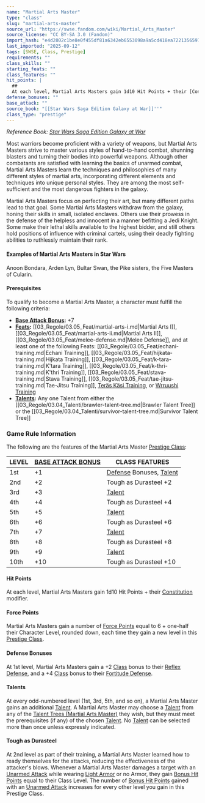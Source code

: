 ```yaml
---
name: "Martial Arts Master"
type: "class"
slug: "martial-arts-master"
source_url: "https://swse.fandom.com/wiki/Martial_Arts_Master"
source_license: "CC BY-SA 3.0 (Fandom)"
import_hash: "e4d2802c1be8e0f455df81a6342eb6553098a9a5cd418ea7221356597af4b53a"
last_imported: "2025-09-12"
tags: [SWSE, Class, Prestige]
requirements: ""
class_skills: ""
starting_feats: ""
class_features: ""
hit_points: |
  ## 
  At each level, Martial Arts Masters gain 1d10 Hit Points + their [Constitution](https://swse.fandom.com/wiki/Constitution) modifier.
defense_bonuses: ""
base_attack: ""
source_book: "[[Star Wars Saga Edition Galaxy at War]]''"
class_type: "prestige"
---
```

*Reference Book: [Star Wars Saga Edition Galaxy at War](https://swse.fandom.com/wiki/Star_Wars_Saga_Edition_Galaxy_at_War)*

Most warriors become proficient with a variety of weapons, but Martial Arts Masters strive to master various styles of hand-to-hand combat, shunning blasters and turning their bodies into powerful weapons. Although other combatants are satisfied with learning the basics of unarmed combat, Martial Arts Masters learn the techniques and philosophies of many different styles of martial arts, incorporating different elements and techniques into unique personal styles. They are among the most self-sufficient and the most dangerous fighters in the galaxy.

Martial Arts Masters focus on perfecting their art, but many different paths lead to that goal. Some Martial Arts Masters withdraw from the galaxy, honing their skills in small, isolated enclaves. Others use their prowess in the defense of the helpless and innocent in a manner befitting a Jedi Knight. Some make their lethal skills available to the highest bidder, and still others hold positions of influence with criminal cartels, using their deadly fighting abilities to ruthlessly maintain their rank.

#### **Examples of Martial Arts Masters in Star Wars**
Anoon Bondara, Arden Lyn, Bultar Swan, the Pike sisters, the Five Masters of Cularin.
#### **Prerequisites**
To qualify to become a Martial Arts Master, a character must fulfill the following criteria:
- **[Base Attack Bonus](https://swse.fandom.com/wiki/Base_Attack_Bonus):** +7
- **[Feats](https://swse.fandom.com/wiki/Feats):** [[03_Regole/03.05_Feat/martial-arts-i.md|Martial Arts I]], [[03_Regole/03.05_Feat/martial-arts-ii.md|Martial Arts II]], [[03_Regole/03.05_Feat/melee-defense.md|Melee Defense]], and at least one of the following Feats: [[03_Regole/03.05_Feat/echani-training.md|Echani Training]], [[03_Regole/03.05_Feat/hijkata-training.md|Hijkata Training]], [[03_Regole/03.05_Feat/k-tara-training.md|K'tara Training]], [[03_Regole/03.05_Feat/k-thri-training.md|K'thri Training]], [[03_Regole/03.05_Feat/stava-training.md|Stava Training]], [[03_Regole/03.05_Feat/tae-jitsu-training.md|Tae-Jitsu Training]], [Teräs Käsi Training](https://swse.fandom.com/wiki/Teräs_Käsi_Training), or [Wrruushi Training](https://swse.fandom.com/wiki/Wrruushi_Training)
- **[Talents](https://swse.fandom.com/wiki/Talents):** Any one Talent from either the [[03_Regole/03.04_Talenti/brawler-talent-tree.md|Brawler Talent Tree]] or the [[03_Regole/03.04_Talenti/survivor-talent-tree.md|Survivor Talent Tree]]
### Game Rule Information
The following are the features of the Martial Arts Master [Prestige Class](https://swse.fandom.com/wiki/Prestige_Classes):

| LEVEL | [BASE ATTACK BONUS](https://swse.fandom.com/wiki/BASE_ATTACK_BONUS) | CLASS FEATURES |
| --- | --- | --- |
| 1st | <nowiki>+1</nowiki> | [Defense](https://swse.fandom.com/wiki/Defense) Bonuses, [Talent](https://swse.fandom.com/wiki/Talent_Trees_(Martial_Arts_Master)) |
| 2nd | <nowiki>+2</nowiki> | Tough as Durasteel +2 |
| 3rd | <nowiki>+3</nowiki> | [Talent](https://swse.fandom.com/wiki/Talent_Trees_(Martial_Arts_Master)) |
| 4th | <nowiki>+4</nowiki> | Tough as Durasteel +4 |
| 5th | <nowiki>+5</nowiki> | [Talent](https://swse.fandom.com/wiki/Talent_Trees_(Martial_Arts_Master)) |
| 6th | <nowiki>+6</nowiki> | Tough as Durasteel +6 |
| 7th | <nowiki>+7</nowiki> | [Talent](https://swse.fandom.com/wiki/Talent_Trees_(Martial_Arts_Master)) |
| 8th | <nowiki>+8</nowiki> | Tough as Durasteel +8 |
| 9th | <nowiki>+9</nowiki> | [Talent](https://swse.fandom.com/wiki/Talent_Trees_(Martial_Arts_Master)) |
| 10th | <nowiki>+10</nowiki> | Tough as Durasteel +10 |

#### **Hit Points**
At each level, Martial Arts Masters gain 1d10 Hit Points + their [Constitution](https://swse.fandom.com/wiki/Constitution) modifier.
#### **Force Points**
Martial Arts Masters gain a number of [Force Points](https://swse.fandom.com/wiki/Force_Points) equal to 6 + one-half their Character Level, rounded down, each time they gain a new level in this [Prestige Class](https://swse.fandom.com/wiki/Prestige_Class).
#### **Defense Bonuses**
At 1st level, Martial Arts Masters gain a +2 [Class](https://swse.fandom.com/wiki/Class) bonus to their [Reflex Defense](https://swse.fandom.com/wiki/Reflex_Defense), and a +4 [Class](https://swse.fandom.com/wiki/Class) bonus to their [Fortitude Defense](https://swse.fandom.com/wiki/Fortitude_Defense).
#### **Talents**
At every odd-numbered level (1st, 3rd, 5th, and so on), a Martial Arts Master gains an additional [Talent](https://swse.fandom.com/wiki/Talent). A Martial Arts Master may choose a [Talent](https://swse.fandom.com/wiki/Talent) from any of the [Talent Trees (Martial Arts Master)](https://swse.fandom.com/wiki/Talent_Trees_(Martial_Arts_Master)) they wish, but they must meet the prerequisites (if any) of the chosen [Talent](https://swse.fandom.com/wiki/Talent). No [Talent](https://swse.fandom.com/wiki/Talent) can be selected more than once unless expressly indicated.

#### **Tough as Durasteel**
At 2nd level as part of their training, a Martial Arts Master learned how to ready themselves for the attacks, reducing the effectiveness of the attacker's blows. Whenever a Martial Arts Master damages a target with an [Unarmed Attack](https://swse.fandom.com/wiki/Unarmed_Attack) while wearing [Light Armor](https://swse.fandom.com/wiki/Light_Armor) or no Armor, they gain [Bonus Hit Points](https://swse.fandom.com/wiki/Bonus_Hit_Points) equal to their Class Level. The number of [Bonus Hit Points](https://swse.fandom.com/wiki/Bonus_Hit_Points) gained with an [Unarmed Attack](https://swse.fandom.com/wiki/Unarmed_Attack) increases for every other level you gain in this Prestige Class.